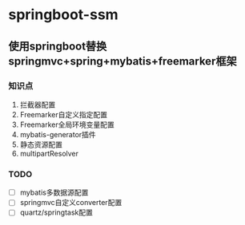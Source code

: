 # springboot-ssm
## 使用springboot替换springmvc+spring+mybatis+freemarker框架
### 知识点
1. 拦截器配置
2. Freemarker自定义指定配置
3. Freemarker全局环境变量配置
4. mybatis-generator插件
5. 静态资源配置
6. multipartResolver

### TODO
- [ ] mybatis多数据源配置
- [ ] springmvc自定义converter配置
- [ ] quartz/springtask配置